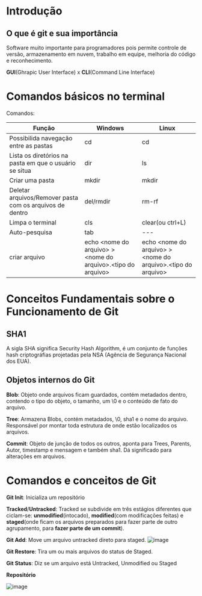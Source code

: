 # Introdução

## O que é git e sua importância

Software muito importante para programadores pois permite controle de versão, armazenamento em nuvem, trabalho em equipe, melhoria do código e reconhecimento.

**GUI**(Ghrapic User Interface) x **CLI**(Command Line Interface)

# Comandos básicos no terminal

Comandos:

| Função | Windows | Linux |
| --- | --- | --- | 
| Possibilida navegação entre as pastas | cd | cd |
| Lista os diretórios na pasta em que o usuário se situa | dir | ls |
| Criar uma pasta | mkdir | mkdir |
| Deletar arquivos/Remover pasta com os arquivos de dentro | del/rmdir | rm-rf|
| Limpa o terminal | cls | clear(ou ctrl+L) |
| Auto-pesquisa | tab | --- |
| criar arquivo | echo \<nome do arquivo> >  \<nome do arquivo>.\<tipo do arquivo> | echo \<nome do arquivo> >  \<nome do arquivo>.\<tipo do arquivo> |

# Conceitos Fundamentais sobre o Funcionamento de Git

## SHA1

A sigla SHA significa Security Hash Algorithm, é um conjunto de funções hash criptográfias projetadas pela NSA (Agência de Segurança Nacional dos EUA).

## Objetos internos do Git

**Blob**: Objeto onde arquivos ficam guardados, contém metadados dentro, contendo o tipo do objeto, o tamanho, um \0 e o conteúdo de fato do arquivo.

**Tree**: Armazena Blobs, contém metadados, \0, sha1 e o nome do arquivo. Responsável por montar toda estrutura de onde estão localizados os arquivos.

**Commit**: Objeto de junção de todos os outros, aponta para Trees, Parents, Autor, timestamp e mensagem e também sha1. Dá significado para alterações em arquivos.

# Comandos e conceitos de Git

**Git Init**: Inicializa um repositório

**Tracked**/**Untracked**: Tracked se subdivide em três estágios diferentes que ciclam-se: **unmodified**(intocado), **modified**(com modificações feitas) e **staged**(onde ficam os arquivos preparados para fazer parte de outro agrupamento, para **fazer parte de um commit**).

**Git Add**: Move um arquivo untracked direto para staged.
![image](https://user-images.githubusercontent.com/93105584/140437584-5b542038-67d6-4df9-b1d0-30f4687f18f4.png)

**Git Restore**: Tira um ou mais arquivos do status de Staged.

**Git Status**: Diz se um arquivo está Untracked, Unmodified ou Staged

**Repositório**

![image](https://user-images.githubusercontent.com/93105584/140438099-e87d288f-8cfe-4371-ac01-663be17e84f7.png)




